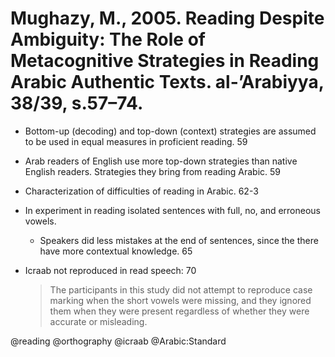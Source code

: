 # Mughazy, M., 2005. Reading Despite Ambiguity: The Role of Metacognitive Strategies in Reading Arabic Authentic Texts. al-’Arabiyya, 38/39, s.57–74.

- Bottom-up (decoding) and top-down (context) strategies are assumed to be used in equal measures in proficient reading. 59

- Arab readers of English use more top-down strategies than native English readers. Strategies they bring from reading Arabic. 59

- Characterization of difficulties of reading in Arabic. 62-3

- In experiment in reading isolated sentences with full, no, and erroneous vowels.
    - Speakers did less mistakes at the end of sentences, since the there have more contextual knowledge. 65

- Icraab not reproduced in read speech: 70

    > The participants in this study did not attempt to reproduce case marking when the short vowels were missing, and they ignored them when they were present regardless of whether they were accurate or misleading. 

@reading
@orthography
@icraab
@Arabic:Standard
